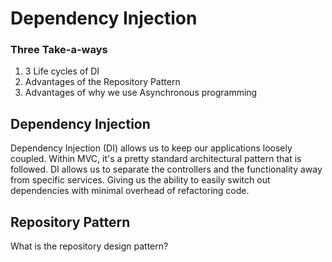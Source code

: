 # Dependency Injection

### Three Take-a-ways
1. 3 Life cycles of DI
1. Advantages of the Repository Pattern
1. Advantages of why we use Asynchronous programming

## Dependency Injection
Dependency Injection (DI) allows us to keep our applications loosely coupled.
Within MVC, it's a pretty standard architectural pattern that is followed.
DI allows us to separate the controllers and the functionality away from
specific services. Giving us the ability to easily switch out dependencies with
minimal overhead of refactoring code.


## Repository Pattern
What is the repository design pattern?
